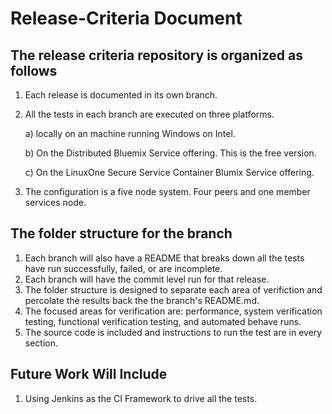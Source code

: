 # Release-Criteria Document

## The release criteria repository is organized as follows
1.  Each release is documented in its own branch.
2.  All the tests in each branch are executed on three platforms.

	a) locally on an machine running Windows on Intel.  
    
    b) On the Distributed Bluemix Service offering.  This is the free version.
    
    c) On the LinuxOne Secure Service Container Blumix Service offering.
3.  The configuration is a five node system.  Four peers and one member services node.    

## The folder structure for the branch
1.  Each branch will also have a README that breaks down all the tests have run successfully, failed, or are incomplete. 
2.  Each branch will have the commit level run for that release.
3.  The folder structure is designed to separate each area of verifiction and percolate the results back the the branch's README.md.
4.  The focused areas for verification are:  performance, system verification testing, functional verification testing, and automated behave runs.
5.  The source code is included and instructions to run the test are in every section.

## Future Work Will Include
1.  Using Jenkins as the CI Framework to drive all the tests.
	

